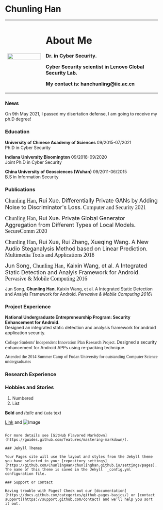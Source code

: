 # Chunling Han

<table border="0">
  <tr>
    <td width="25%">
      <img src="/files/Professional.jpg" width="100%"> 
    </td>
    <td width="75%">
      <h1>About Me</h1>
      <p><b>Dr. in Cyber Security.</b></p>
      <p><b>Cyber Security scientist in Lenovo Global Security Lab.</b></p>
      <p><b>My contact is: hanchunling@iie.ac.cn</b></p>
    </td>
    
  </tr>
</table>

### News
<p>On 9th May 2021, I passed my disertation defense, I am going to receive my ph.D degree!</p>


### Education
**University of Chinese Academy of Sciences** 09/2015-07/2021\
Ph.D in Cyber Security

**Indiana University Bloomington** 09/2018-09/2020\
Joint Ph.D in Cyber Security

**China University of Geosciences (Wuhan)** 09/2011-06/2015\
B.S in Information Security

### Publications
<p><font size=4 face=bold>Chunling Han</font><font size=4>, Rui Xue. Differentially Private GANs by Adding Noise to Discriminator's Loss.</font> <font size=4 face=Italic>Computer and Security 2021</font></p>

<p><font size=4 face=bold>Chunling Han</font><font size=4>, Rui Xue. Private Global Generator Aggregation from Different Types of Local Models.</font> <font size=4 face=Italic>SecureComm 2020</font></p>

<p><font size=4 face=bold>Chunling Han</font><font size=4>, Rui Xue, Rui Zhang, Xueqing Wang. A New Audio Steganalysis Method based on Linear Prediction.</font> <font size=4 face=Italic>Multimedia Tools and Applications 2018</font></p>

<p><font size=4>Jun Song, </font><font size=4 face=bold>Chunling Han</font><font size=4>, Kaixin Wang, et al. A Integrated Static Detection and Analyis Framework for Android.</font> <font size=4 face=Italic>Pervasive & Mobile Computing 2016</font></p>

Jun Song, **Chunling Han**, Kaixin Wang, et al. A Integrated Static Detection and Analyis Framework for Android. _Pervasive & Mobile Computing 2016_\

### Project Experience
**National Undergraduate Entrepreneurship Program: Security Enhancement for Android.**\
Designed an integrated static detection and analysis framework for android application security.

<p><font face=bold>College Students' Independent Innovation Plan Research Project.</font> Designed a security enhancement for Android APPs using re-packing technique.</p>

<p><font face=bold>Attended the 2014 Summer Camp of Fudan University for outstanding Computer Science undergraduates</font></p>


### Research Experience




### Hobbies and Stories



1. Numbered
2. List

**Bold** and _Italic_ and `Code` text

[Link](url) and ![Image](src)
```

For more details see [GitHub Flavored Markdown](https://guides.github.com/features/mastering-markdown/).

### Jekyll Themes

Your Pages site will use the layout and styles from the Jekyll theme you have selected in your [repository settings](https://github.com/ChunlingHan/chunlinghan.github.io/settings/pages). The name of this theme is saved in the Jekyll `_config.yml` configuration file.

### Support or Contact

Having trouble with Pages? Check out our [documentation](https://docs.github.com/categories/github-pages-basics/) or [contact support](https://support.github.com/contact) and we’ll help you sort it out.
